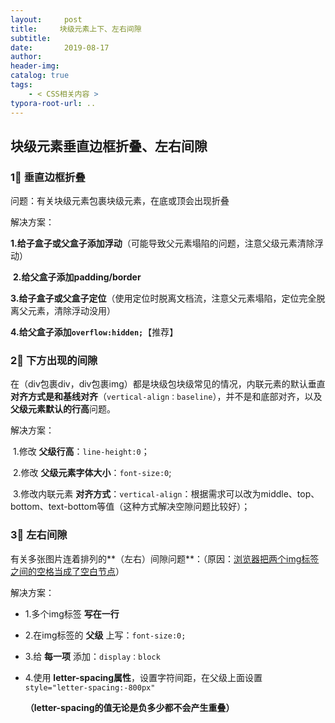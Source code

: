 ```yaml
---
layout:     post
title:     块级元素上下、左右间隙
subtitle:  
date:       2019-08-17
author:     
header-img: 
catalog: true
tags:
    - < CSS相关内容 >
typora-root-url: ..
---
```


##  块级元素垂直边框折叠、左右间隙

### 1⃣️ 垂直边框折叠

问题：有关块级元素包裹块级元素，在底或顶会出现折叠

解决方案：

​	**1.给子盒子或父盒子添加浮动**（可能导致父元素塌陷的问题，注意父级元素清除浮动）

​	**2.给父盒子添加padding/border**　

​	**3.给子盒子或父盒子定位**（使用定位时脱离文档流，注意父元素塌陷，定位完全脱离父元素，清除浮动没用）　

​	**4.给父盒子添加`overflow:hidden;`**【推荐】

### 2⃣️ 下方出现的间隙

在（div包裹div，div包裹img）都是块级包块级常见的情况，内联元素的默认垂直**对齐方式是和基线对齐**（`vertical-align：baseline`），并不是和底部对齐，以及**父级元素默认的行高**问题。

解决方案：

​	1.修改 **父级行高**：`line-height:0`；

​	2.修改 **父级元素字体大小**：`font-size:0`;　

​	3.修改内联元素 **对齐方式**：`vertical-align`：根据需求可以改为middle、top、bottom、text-bottom等值（这种方式解决空隙问题比较好）；     

### 3⃣️ 左右间隙

有关多张图片连着排列的**（左右）间隙问题**：（原因：<u>浏览器把两个img标签之间的空格当成了空白节点</u>）

解决方案：

- 1.多个img标签 **写在一行**

- 2.在img标签的 **父级** 上写：`font-size:0;`

- 3.给 **每一项**  添加：`display：block`

- 4.使用 **letter-spacing属性**，设置字符间距，在父级上面设置 `style="letter-spacing:-800px"`

    **（letter-spacing的值无论是负多少都不会产生重叠）**